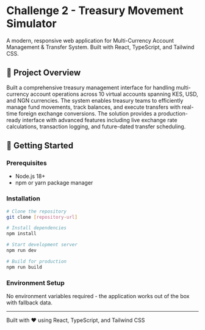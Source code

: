 # Challenge 2 - Treasury Movement Simulator

A modern, responsive web application for Multi-Currency Account Management & Transfer System. Built with React, TypeScript, and Tailwind CSS.

## 🎯 Project Overview

Built a comprehensive treasury management interface for handling multi-currency account operations across 10 virtual accounts spanning KES, USD, and NGN currencies. The system enables treasury teams to efficiently manage fund movements, track balances, and execute transfers with real-time foreign exchange conversions. The solution provides a production-ready interface with advanced features including live exchange rate calculations, transaction logging, and future-dated transfer scheduling.

## 🚀 Getting Started

### Prerequisites
- Node.js 18+ 
- npm or yarn package manager

### Installation
```bash
# Clone the repository
git clone [repository-url]

# Install dependencies
npm install

# Start development server
npm run dev

# Build for production
npm run build
```

### Environment Setup
No environment variables required - the application works out of the box with fallback data.


---

Built with ❤️ using React, TypeScript, and Tailwind CSS